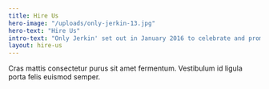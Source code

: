 ```yaml
---
title: Hire Us
hero-image: "/uploads/only-jerkin-13.jpg"
hero-text: "Hire Us"
intro-text: "Only Jerkin' set out in January 2016 to celebrate and promote all that is great about Jamaican soul food"
layout: hire-us
---
```


Cras mattis consectetur purus sit amet fermentum. Vestibulum id ligula porta felis euismod semper.